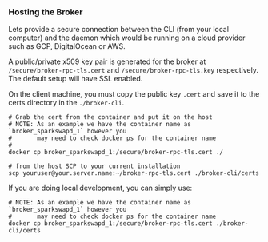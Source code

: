 ### Hosting the Broker

Lets provide a secure connection between the CLI (from your local computer) and the daemon which would be running on a cloud provider such as GCP, DigitalOcean or AWS.

A public/private x509 key pair is generated for the broker at `/secure/broker-rpc-tls.cert` and `/secure/broker-rpc-tls.key` respectively. The default setup will have SSL enabled.

On the client machine, you must copy the public key `.cert` and save it to the certs directory in the `./broker-cli`.

```
# Grab the cert from the container and put it on the host
# NOTE: As an example we have the container name as `broker_sparkswapd_1` however you
#       may need to check docker ps for the container name
#
docker cp broker_sparkswapd_1:/secure/broker-rpc-tls.cert ./

# from the host SCP to your current installation
scp youruser@your.server.name:~/broker-rpc-tls.cert ./broker-cli/certs
```

If you are doing local development, you can simply use:
```
# NOTE: As an example we have the container name as `broker_sparkswapd_1` however you
#       may need to check docker ps for the container name
docker cp broker_sparkswapd_1:/secure/broker-rpc-tls.cert ./broker-cli/certs
```

